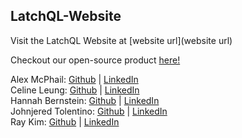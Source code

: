 ## LatchQL-Website

Visit the LatchQL Website at [website url](website url)

Checkout our open-source product [here!](https://github.com/oslabs-beta/LatchQL)

Alex McPhail: [Github](https://github.com/mcphail-alex) | [LinkedIn](https://www.linkedin.com/in/mcphail-alex/)    
Celine Leung: [Github](https://github.com/ccelineleung) | [LinkedIn](https://www.linkedin.com/in/celineleung412/)  
Hannah Bernstein: [Github](https://github.com/hbernie) | [LinkedIn](https://www.linkedin.com/in/bernstein-hannah/)   
Johnjered Tolentino: [Github](https://github.com/Johnjeredivant) | [LinkedIn](https://www.linkedin.com/in/johnjered-tolentino/)  
Ray Kim: [Github](https://github.com/reykeem) | [LinkedIn](https://www.linkedin.com/in/raymondhkim/)                                                                                                                            

